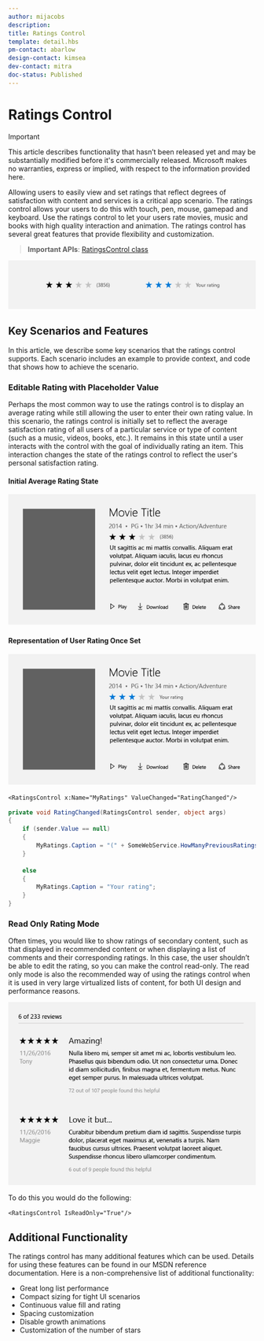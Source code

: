 ```yaml
---
author: mijacobs
description:
title: Ratings Control
template: detail.hbs
pm-contact: abarlow
design-contact: kimsea
dev-contact: mitra
doc-status: Published
---
```


# Ratings Control

> [!IMPORTANT]
> This article describes functionality that hasn’t been released yet and may be substantially modified before it's commercially released. Microsoft makes no warranties, express or implied, with respect to the information provided here.

Allowing users to easily view and set ratings that reflect degrees of satisfaction with content and services is a critical app scenario.  The ratings control allows your users to do this with touch, pen, mouse, gamepad and keyboard. Use the ratings control to let your users rate movies, music and books with high quality interaction and animation. The ratings control has several great features that provide flexibility and customization.

> **Important APIs**: [RatingsControl class](https://docs.microsoft.com/uwp/api/windows.ui.xaml.controls.ratingscontrol)

![Example of Ratings Control](images/rating_rs2_doc_ratings_intro.png)

## Key Scenarios and Features
In this article, we describe some key scenarios that the ratings control supports. Each scenario includes an example to provide context, and code that shows how to achieve the scenario.

### Editable Rating with Placeholder Value

Perhaps the most common way to use the ratings control is to display an average rating while still allowing the user to enter their own rating value. In this scenario, the ratings control is initially set to reflect the average satisfaction rating of all users of a particular service or type of content (such as a music, videos, books, etc.). It remains in this state until a user interacts with the control with the goal of individually rating an item. This interaction changes the state of the ratings control to reflect the user's personal satisfaction rating.

#### Initial Average Rating State
![Initial Average Rating State](images/rating_rs2_doc_movie_aggregate.png)

#### Representation of User Rating Once Set

![Representation of User Rating Once Set](images/rating_rs2_doc_movie_user.png)

```XAML
<RatingsControl x:Name="MyRatings" ValueChanged="RatingChanged"/>
```

```csharp
private void RatingChanged(RatingsControl sender, object args)
{
    if (sender.Value == null)
    {
        MyRatings.Caption = "(" + SomeWebService.HowManyPreviousRatings() + ")";
    }

    else
    {
        MyRatings.Caption = "Your rating";
    }
}
```

### Read Only Rating Mode

Often times, you would like to show ratings of secondary content, such as that displayed in recommended content or when displaying a list of comments and their corresponding ratings. In this case, the user shouldn’t be able to edit the rating, so you can make the control read-only.
The read only mode is also the recommended way of using the ratings control when it is used in very large virtualized lists of content, for both UI design and performance reasons.


![Read-Only Long List](images/rating_rs2_doc_reviews.png)

To do this you would do the following:

```XAML
<RatingsControl IsReadOnly="True"/>
```

## Additional Functionality

The ratings control has many additional features which can be used. Details for using these features can be found in our MSDN reference documentation.
Here is a non-comprehensive list of additional functionality:
-   Great long list performance
-   Compact sizing for tight UI scenarios
-   Continuous value fill and rating
-   Spacing customization
-   Disable growth animations
-   Customization of the number of stars
